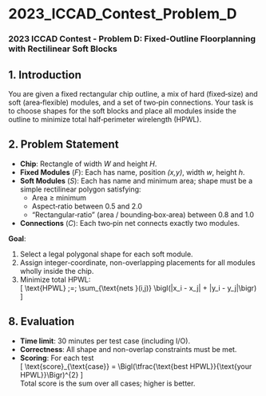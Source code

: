 # 2023_ICCAD_Contest_Problem_D  
### 2023 ICCAD Contest - Problem D: Fixed-Outline Floorplanning with Rectilinear Soft Blocks

## 1. Introduction  
You are given a fixed rectangular chip outline, a mix of hard (fixed‐size) and soft (area‐flexible) modules, and a set of two‐pin connections. Your task is to choose shapes for the soft blocks and place all modules inside the outline to minimize total half‐perimeter wirelength (HPWL).

## 2. Problem Statement  
- **Chip**: Rectangle of width _W_ and height _H_.  
- **Fixed Modules** (_F_): Each has name, position _(x,y)_, width _w_, height _h_.  
- **Soft Modules** (_S_): Each has name and minimum area; shape must be a simple rectilinear polygon satisfying:  
  - Area ≥ minimum  
  - Aspect‐ratio between 0.5 and 2.0  
  - “Rectangular‐ratio” (area / bounding‐box‐area) between 0.8 and 1.0  
- **Connections** (_C_): Each two‐pin net connects exactly two modules.  

**Goal**:  
1. Select a legal polygonal shape for each soft module.  
2. Assign integer-coordinate, non-overlapping placements for all modules wholly inside the chip.  
3. Minimize total HPWL:  
   \[
     \text{HPWL} \;=\; \sum_{\text{nets }(i,j)} \bigl(|x_i - x_j| + |y_i - y_j|\bigr)
   \]

## 8. Evaluation  
- **Time limit**: 30 minutes per test case (including I/O).  
- **Correctness**: All shape and non-overlap constraints must be met.  
- **Scoring**: For each test  
  \[
    \text{score}_{\text{case}}
    = \Bigl(\tfrac{\text{best HPWL}}{\text{your HPWL}}\Bigr)^{2}
  \]  
  Total score is the sum over all cases; higher is better.  
